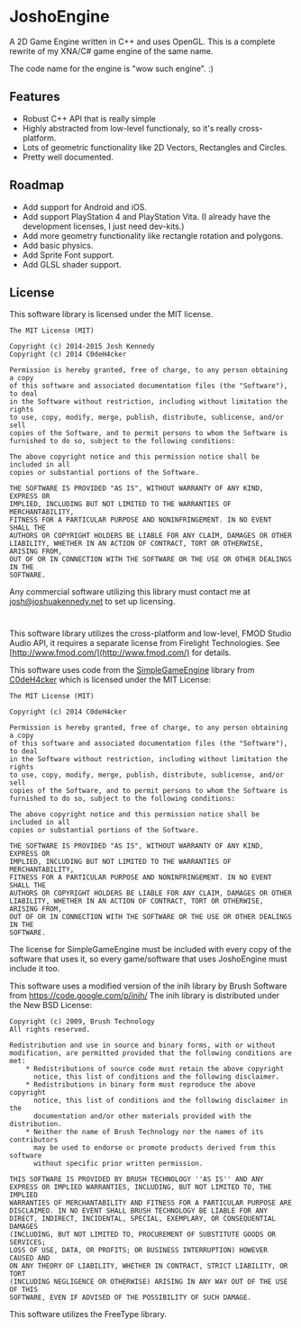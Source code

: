 JoshoEngine
===========

A 2D Game Engine written in C++ and uses OpenGL. This is a complete rewrite of my XNA/C# game engine of the same name.

The code name for the engine is "wow such engine". :)

## Features
* Robust C++ API that is really simple
* Highly abstracted from low-level functionaly, so it's really cross-platform.
* Lots of geometric functionality like 2D Vectors, Rectangles and Circles.
* Pretty well documented.

## Roadmap
* Add support for Android and iOS.
* Add support PlayStation 4 and PlayStation Vita. (I already have the development licenses, I just need dev-kits.)
* Add more geometry functionality like rectangle rotation and polygons.
* Add basic physics.
* Add Sprite Font support.
* Add GLSL shader support.

## License

This software library is licensed under the MIT license.

    The MIT License (MIT)
    
    Copyright (c) 2014-2015 Josh Kennedy
    Copyright (c) 2014 C0deH4cker

    Permission is hereby granted, free of charge, to any person obtaining a copy
    of this software and associated documentation files (the "Software"), to deal
    in the Software without restriction, including without limitation the rights
    to use, copy, modify, merge, publish, distribute, sublicense, and/or sell
    copies of the Software, and to permit persons to whom the Software is
    furnished to do so, subject to the following conditions:

    The above copyright notice and this permission notice shall be included in all
    copies or substantial portions of the Software.

    THE SOFTWARE IS PROVIDED "AS IS", WITHOUT WARRANTY OF ANY KIND, EXPRESS OR
    IMPLIED, INCLUDING BUT NOT LIMITED TO THE WARRANTIES OF MERCHANTABILITY,
    FITNESS FOR A PARTICULAR PURPOSE AND NONINFRINGEMENT. IN NO EVENT SHALL THE
    AUTHORS OR COPYRIGHT HOLDERS BE LIABLE FOR ANY CLAIM, DAMAGES OR OTHER
    LIABILITY, WHETHER IN AN ACTION OF CONTRACT, TORT OR OTHERWISE, ARISING FROM,
    OUT OF OR IN CONNECTION WITH THE SOFTWARE OR THE USE OR OTHER DEALINGS IN THE
    SOFTWARE.

Any commercial software utilizing this library must contact me at josh@joshuakennedy.net to set up licensing.

#

This software library utilizes the cross-platform and low-level, FMOD Studio Audio API, it requires a separate license from Firelight Technologies. See [http://www.fmod.com/](http://www.fmod.com/) for details.

This software uses code from the [SimpleGameEngine](http://www.github.com/C0deH4cker/SimpleGameEngine) library from [C0deH4cker](http:/www.github.com/C0deH4cker) which is licensed under the MIT License:

    The MIT License (MIT)
    
    Copyright (c) 2014 C0deH4cker

    Permission is hereby granted, free of charge, to any person obtaining a copy
    of this software and associated documentation files (the "Software"), to deal
    in the Software without restriction, including without limitation the rights
    to use, copy, modify, merge, publish, distribute, sublicense, and/or sell
    copies of the Software, and to permit persons to whom the Software is
    furnished to do so, subject to the following conditions:

    The above copyright notice and this permission notice shall be included in all
    copies or substantial portions of the Software.

    THE SOFTWARE IS PROVIDED "AS IS", WITHOUT WARRANTY OF ANY KIND, EXPRESS OR
    IMPLIED, INCLUDING BUT NOT LIMITED TO THE WARRANTIES OF MERCHANTABILITY,
    FITNESS FOR A PARTICULAR PURPOSE AND NONINFRINGEMENT. IN NO EVENT SHALL THE
    AUTHORS OR COPYRIGHT HOLDERS BE LIABLE FOR ANY CLAIM, DAMAGES OR OTHER
    LIABILITY, WHETHER IN AN ACTION OF CONTRACT, TORT OR OTHERWISE, ARISING FROM,
    OUT OF OR IN CONNECTION WITH THE SOFTWARE OR THE USE OR OTHER DEALINGS IN THE
    SOFTWARE.
    
The license for SimpleGameEngine must be included with every copy of the software that uses it, so every game/software that uses JoshoEngine must include it too.

This software uses a modified version of the inih library by Brush Software from https://code.google.com/p/inih/
The inih library is distributed under the New BSD License:

    Copyright (c) 2009, Brush Technology
    All rights reserved.

    Redistribution and use in source and binary forms, with or without
    modification, are permitted provided that the following conditions are met:
        * Redistributions of source code must retain the above copyright
          notice, this list of conditions and the following disclaimer.
        * Redistributions in binary form must reproduce the above copyright
          notice, this list of conditions and the following disclaimer in the
          documentation and/or other materials provided with the distribution.
        * Neither the name of Brush Technology nor the names of its contributors
          may be used to endorse or promote products derived from this software
          without specific prior written permission.

    THIS SOFTWARE IS PROVIDED BY BRUSH TECHNOLOGY ''AS IS'' AND ANY
    EXPRESS OR IMPLIED WARRANTIES, INCLUDING, BUT NOT LIMITED TO, THE IMPLIED
    WARRANTIES OF MERCHANTABILITY AND FITNESS FOR A PARTICULAR PURPOSE ARE
    DISCLAIMED. IN NO EVENT SHALL BRUSH TECHNOLOGY BE LIABLE FOR ANY
    DIRECT, INDIRECT, INCIDENTAL, SPECIAL, EXEMPLARY, OR CONSEQUENTIAL DAMAGES
    (INCLUDING, BUT NOT LIMITED TO, PROCUREMENT OF SUBSTITUTE GOODS OR SERVICES;
    LOSS OF USE, DATA, OR PROFITS; OR BUSINESS INTERRUPTION) HOWEVER CAUSED AND
    ON ANY THEORY OF LIABILITY, WHETHER IN CONTRACT, STRICT LIABILITY, OR TORT
    (INCLUDING NEGLIGENCE OR OTHERWISE) ARISING IN ANY WAY OUT OF THE USE OF THIS
    SOFTWARE, EVEN IF ADVISED OF THE POSSIBILITY OF SUCH DAMAGE.
    
This software utilizes the FreeType library.
